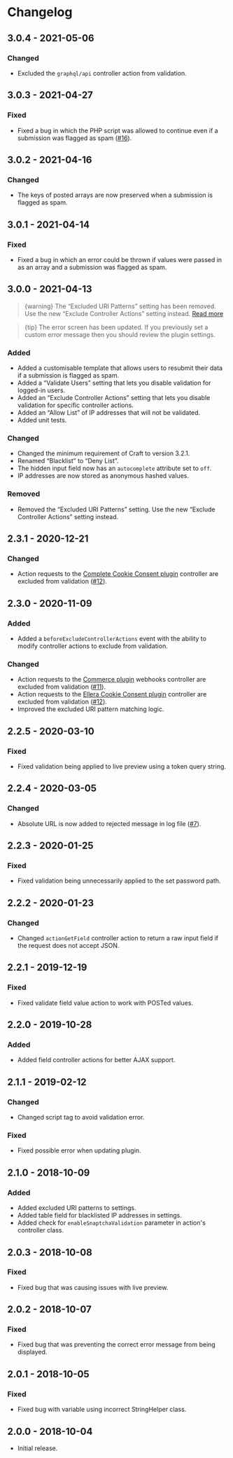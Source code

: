 # Changelog

## 3.0.4 - 2021-05-06
### Changed
- Excluded the `graphql/api` controller action from validation.

## 3.0.3 - 2021-04-27
### Fixed
- Fixed a bug in which the PHP script was allowed to continue even if a submission was flagged as spam ([#16](https://github.com/putyourlightson/craft-snaptcha/issues/16)).

## 3.0.2 - 2021-04-16
### Changed
- The keys of posted arrays are now preserved when a submission is flagged as spam.

## 3.0.1 - 2021-04-14
### Fixed
- Fixed a bug in which an error could be thrown if values were passed in as an array and a submission was flagged as spam.

## 3.0.0 - 2021-04-13
> {warning} The “Excluded URI Patterns” setting has been removed. Use the new “Exclude Controller Actions” setting instead. [Read more](https://putyourlightson.com/articles/snaptcha-3-released)

> {tip} The error screen has been updated. If you previously set a custom error message then you should review the plugin settings.

### Added
- Added a customisable template that allows users to resubmit their data if a submission is flagged as spam.
- Added a “Validate Users” setting that lets you disable validation for logged-in users.
- Added an “Exclude Controller Actions” setting that lets you disable validation for specific controller actions.
- Added an “Allow List” of IP addresses that will not be validated.
- Added unit tests.

### Changed
- Changed the minimum requirement of Craft to version 3.2.1.
- Renamed “Blacklist” to “Deny List”.
- The hidden input field now has an `autocomplete` attribute set to `off`.
- IP addresses are now stored as anonymous hashed values.

### Removed
- Removed the “Excluded URI Patterns” setting. Use the new “Exclude Controller Actions” setting instead.

## 2.3.1 - 2020-12-21
### Changed
- Action requests to the [Complete Cookie Consent plugin](https://plugins.craftcms.com/complete-cookie-consent) controller are excluded from validation ([#12](https://github.com/putyourlightson/craft-snaptcha/issues/12)).

## 2.3.0 - 2020-11-09
### Added
- Added a `beforeExcludeControllerActions` event with the ability to modify controller actions to exclude from validation.

### Changed
- Action requests to the [Commerce plugin](https://plugins.craftcms.com/commerce) webhooks controller are excluded from validation ([#11](https://github.com/putyourlightson/craft-snaptcha/issues/11)).
- Action requests to the [Ellera Cookie Consent plugin](https://plugins.craftcms.com/cookie-consent) controller are excluded from validation ([#12](https://github.com/putyourlightson/craft-snaptcha/issues/12)).
- Improved the excluded URI pattern matching logic.

## 2.2.5 - 2020-03-10
### Fixed
- Fixed validation being applied to live preview using a token query string.

## 2.2.4 - 2020-03-05
### Changed
- Absolute URL is now added to rejected message in log file ([#7](https://github.com/putyourlightson/craft-snaptcha/issues/7)).

## 2.2.3 - 2020-01-25
### Fixed
- Fixed validation being unnecessarily applied to the set password path.

## 2.2.2 - 2020-01-23
### Changed
- Changed `actionGetField` controller action to return a raw input field if the request does not accept JSON.

## 2.2.1 - 2019-12-19
### Fixed
- Fixed validate field value action to work with POSTed values.

## 2.2.0 - 2019-10-28
### Added
- Added field controller actions for better AJAX support.

## 2.1.1 - 2019-02-12
### Changed
- Changed script tag to avoid validation error.

### Fixed
- Fixed possible error when updating plugin.

## 2.1.0 - 2018-10-09
### Added
- Added excluded URI patterns to settings.
- Added table field for blacklisted IP addresses in settings.
- Added check for `enableSnaptchaValidation` parameter in action's controller class.

## 2.0.3 - 2018-10-08
### Fixed
- Fixed bug that was causing issues with live preview.

## 2.0.2 - 2018-10-07
### Fixed
- Fixed bug that was preventing the correct error message from being displayed.

## 2.0.1 - 2018-10-05
### Fixed
- Fixed bug with variable using incorrect StringHelper class.

## 2.0.0 - 2018-10-04
- Initial release.
